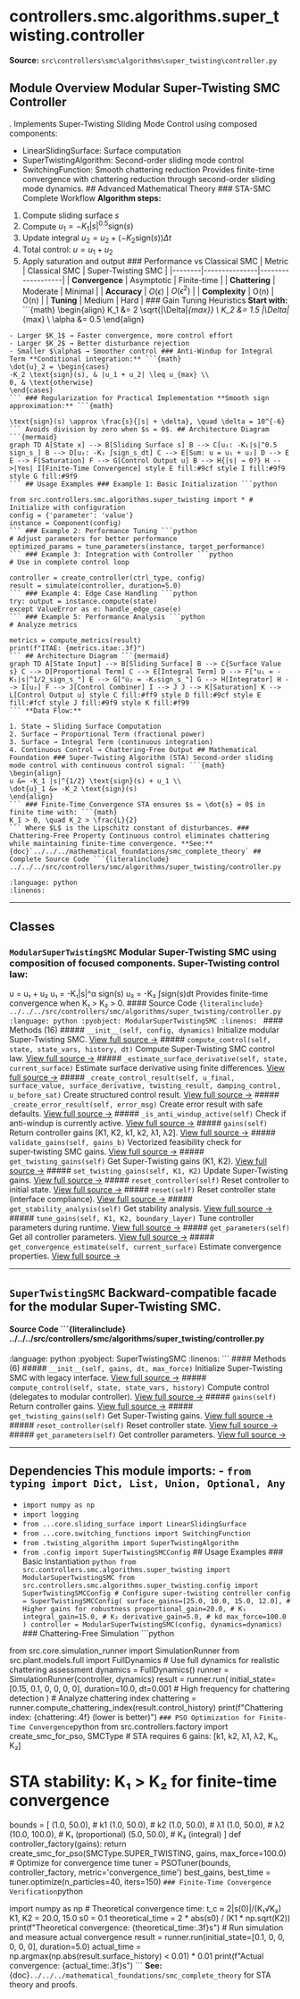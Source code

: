 # controllers.smc.algorithms.super_twisting.controller

**Source:** `src\controllers\smc\algorithms\super_twisting\controller.py`

## Module Overview Modular Super-Twisting SMC Controller

. Implements Super-Twisting Sliding Mode Control using composed components:


- LinearSlidingSurface: Surface computation
- SuperTwistingAlgorithm: Second-order sliding mode control
- SwitchingFunction: Smooth chattering reduction Provides finite-time convergence with chattering reduction through
second-order sliding mode dynamics. ## Advanced Mathematical Theory ### STA-SMC Complete Workflow **Algorithm steps:**
1. Compute sliding surface $s$
2. Compute $u_1 = -K_1 |s|^{0.5} \text{sign}(s)$
3. Update integral $u_2 = u_2 + (-K_2 \text{sign}(s)) \Delta t$
4. Total control: $u = u_1 + u_2$
5. Apply saturation and output ### Performance vs Classical SMC | Metric | Classical SMC | Super-Twisting SMC |
|--------|---------------|-------------------|
| **Convergence** | Asymptotic | Finite-time |
| **Chattering** | Moderate | Minimal |
| **Accuracy** | $O(\epsilon)$ | $O(\epsilon^2)$ |
| **Complexity** | O(n) | O(n) |
| **Tuning** | Medium | Hard | ### Gain Tuning Heuristics **Start with:** ```{math}
\begin{align}
K_1 &= 2 \sqrt{|\Delta|_{max}} \\
K_2 &= 1.5 |\Delta|_{max} \\
\alpha &= 0.5
\end{align}
``` **Adjust based on:**
- Larger $K_1$ → Faster convergence, more control effort
- Larger $K_2$ → Better disturbance rejection
- Smaller $\alpha$ → Smoother control ### Anti-Windup for Integral Term **Conditional integration:** ```{math}
\dot{u}_2 = \begin{cases}
-K_2 \text{sign}(s), & |u_1 + u_2| \leq u_{max} \\
0, & \text{otherwise}
\end{cases}
``` ### Regularization for Practical Implementation **Smooth sign approximation:** ```{math}

\text{sign}(s) \approx \frac{s}{|s| + \delta}, \quad \delta = 10^{-6}
``` Avoids division by zero when $s = 0$. ## Architecture Diagram ```{mermaid}
graph TD A[State x] --> B[Sliding Surface s] B --> C[u₁: -K₁|s|^0.5 sign_s_] B --> D[u₂: -K₂ ∫sign_s_dt] C --> E[Sum: u = u₁ + u₂] D --> E E --> F[Saturation] F --> G[Control Output u] B --> H{|s| → 0?} H -->|Yes| I[Finite-Time Convergence] style E fill:#9cf style I fill:#9f9 style G fill:#9f9
``` ## Usage Examples ### Example 1: Basic Initialization ```python

from src.controllers.smc.algorithms.super_twisting import * # Initialize with configuration
config = {'parameter': 'value'}
instance = Component(config)
``` ### Example 2: Performance Tuning ```python
# Adjust parameters for better performance
optimized_params = tune_parameters(instance, target_performance)
``` ### Example 3: Integration with Controller ```python
# Use in complete control loop

controller = create_controller(ctrl_type, config)
result = simulate(controller, duration=5.0)
``` ### Example 4: Edge Case Handling ```python
try: output = instance.compute(state)
except ValueError as e: handle_edge_case(e)
``` ### Example 5: Performance Analysis ```python
# Analyze metrics

metrics = compute_metrics(result)
print(f"ITAE: {metrics.itae:.3f}")
``` ## Architecture Diagram ```{mermaid}
graph TD A[State Input] --> B[Sliding Surface] B --> C{Surface Value s} C --> D[Proportional Term] C --> E[Integral Term] D --> F["u₁ = -K₁|s|^1/2_sign_s_"] E --> G["u̇₂ = -K₂sign_s_"] G --> H[Integrator] H --> I[u₂] F --> J[Control Combiner] I --> J J --> K[Saturation] K --> L[Control Output u] style C fill:#ff9 style D fill:#9cf style E fill:#fcf style J fill:#9f9 style K fill:#f99
``` **Data Flow:**

1. State → Sliding Surface Computation
2. Surface → Proportional Term (fractional power)
3. Surface → Integral Term (continuous integration)
4. Continuous Control → Chattering-Free Output ## Mathematical Foundation ### Super-Twisting Algorithm (STA) Second-order sliding mode control with continuous control signal: ```{math}
\begin{align}
u &= -K_1 |s|^{1/2} \text{sign}(s) + u_1 \\
\dot{u}_1 &= -K_2 \text{sign}(s)
\end{align}
``` ### Finite-Time Convergence STA ensures $s = \dot{s} = 0$ in finite time with: ```{math}
K_1 > 0, \quad K_2 > \frac{L}{2}
``` Where $L$ is the Lipschitz constant of disturbances. ### Chattering-Free Property Continuous control eliminates chattering while maintaining finite-time convergence. **See:** {doc}`../../../mathematical_foundations/smc_complete_theory` ## Complete Source Code ```{literalinclude} ../../../src/controllers/smc/algorithms/super_twisting/controller.py

:language: python
:linenos:
```

---

## Classes

### `ModularSuperTwistingSMC` Modular Super-Twisting SMC using composition of focused components. Super-Twisting control law:
u = u₁ + u₂
u₁ = -K₁|s|^α sign(s)
u₂ = -K₂ ∫sign(s)dt Provides finite-time convergence when K₁ > K₂ > 0. #### Source Code ```{literalinclude} ../../../src/controllers/smc/algorithms/super_twisting/controller.py
:language: python
:pyobject: ModularSuperTwistingSMC
:linenos:
``` #### Methods (16) ##### `__init__(self, config, dynamics)` Initialize modular Super-Twisting SMC. [View full source →](#method-modularsupertwistingsmc-__init__) ##### `compute_control(self, state, state_vars, history, dt)` Compute Super-Twisting SMC control law. [View full source →](#method-modularsupertwistingsmc-compute_control) ##### `_estimate_surface_derivative(self, state, current_surface)` Estimate surface derivative using finite differences. [View full source →](#method-modularsupertwistingsmc-_estimate_surface_derivative) ##### `_create_control_result(self, u_final, surface_value, surface_derivative, twisting_result, damping_control, u_before_sat)` Create structured control result. [View full source →](#method-modularsupertwistingsmc-_create_control_result) ##### `_create_error_result(self, error_msg)` Create error result with safe defaults. [View full source →](#method-modularsupertwistingsmc-_create_error_result) ##### `_is_anti_windup_active(self)` Check if anti-windup is currently active. [View full source →](#method-modularsupertwistingsmc-_is_anti_windup_active) ##### `gains(self)` Return controller gains [K1, K2, k1, k2, λ1, λ2]. [View full source →](#method-modularsupertwistingsmc-gains) ##### `validate_gains(self, gains_b)` Vectorized feasibility check for super‑twisting SMC gains. [View full source →](#method-modularsupertwistingsmc-validate_gains) ##### `get_twisting_gains(self)` Get Super-Twisting gains (K1, K2). [View full source →](#method-modularsupertwistingsmc-get_twisting_gains) ##### `set_twisting_gains(self, K1, K2)` Update Super-Twisting gains. [View full source →](#method-modularsupertwistingsmc-set_twisting_gains) ##### `reset_controller(self)` Reset controller to initial state. [View full source →](#method-modularsupertwistingsmc-reset_controller) ##### `reset(self)` Reset controller state (interface compliance). [View full source →](#method-modularsupertwistingsmc-reset) ##### `get_stability_analysis(self)` Get stability analysis. [View full source →](#method-modularsupertwistingsmc-get_stability_analysis) ##### `tune_gains(self, K1, K2, boundary_layer)` Tune controller parameters during runtime. [View full source →](#method-modularsupertwistingsmc-tune_gains) ##### `get_parameters(self)` Get all controller parameters. [View full source →](#method-modularsupertwistingsmc-get_parameters) ##### `get_convergence_estimate(self, current_surface)` Estimate convergence properties. [View full source →](#method-modularsupertwistingsmc-get_convergence_estimate)

---

## `SuperTwistingSMC` Backward-compatible facade for the modular Super-Twisting SMC.

#### Source Code ```{literalinclude} ../../../src/controllers/smc/algorithms/super_twisting/controller.py

:language: python
:pyobject: SuperTwistingSMC
:linenos:
``` #### Methods (6) ##### `__init__(self, gains, dt, max_force)` Initialize Super-Twisting SMC with legacy interface. [View full source →](#method-supertwistingsmc-__init__) ##### `compute_control(self, state, state_vars, history)` Compute control (delegates to modular controller). [View full source →](#method-supertwistingsmc-compute_control) ##### `gains(self)` Return controller gains. [View full source →](#method-supertwistingsmc-gains) ##### `get_twisting_gains(self)` Get Super-Twisting gains. [View full source →](#method-supertwistingsmc-get_twisting_gains) ##### `reset_controller(self)` Reset controller state. [View full source →](#method-supertwistingsmc-reset_controller) ##### `get_parameters(self)` Get controller parameters. [View full source →](#method-supertwistingsmc-get_parameters)

---

## Dependencies This module imports: - `from typing import Dict, List, Union, Optional, Any`
- `import numpy as np`
- `import logging`
- `from ...core.sliding_surface import LinearSlidingSurface`
- `from ...core.switching_functions import SwitchingFunction`
- `from .twisting_algorithm import SuperTwistingAlgorithm`
- `from .config import SuperTwistingSMCConfig` ## Usage Examples ### Basic Instantiation ```python
from src.controllers.smc.algorithms.super_twisting import ModularSuperTwistingSMC
from src.controllers.smc.algorithms.super_twisting.config import SuperTwistingSMCConfig # Configure super-twisting controller
config = SuperTwistingSMCConfig( surface_gains=[25.0, 10.0, 15.0, 12.0], # Higher gains for robustness proportional_gain=20.0, # K₁ integral_gain=15.0, # K₂ derivative_gain=5.0, # kd max_force=100.0
) controller = ModularSuperTwistingSMC(config, dynamics=dynamics)
``` ### Chattering-Free Simulation ```python

from src.core.simulation_runner import SimulationRunner
from src.plant.models.full import FullDynamics # Use full dynamics for realistic chattering assessment
dynamics = FullDynamics()
runner = SimulationRunner(controller, dynamics) result = runner.run( initial_state=[0.15, 0.1, 0, 0, 0, 0], duration=10.0, dt=0.001 # High frequency for chattering detection
) # Analyze chattering index
chattering = runner.compute_chattering_index(result.control_history)
print(f"Chattering index: {chattering:.4f} (lower is better)")
``` ### PSO Optimization for Finite-Time Convergence ```python
from src.controllers.factory import create_smc_for_pso, SMCType # STA requires 6 gains: [k1, k2, λ1, λ2, K₁, K₂]
# STA stability: K₁ > K₂ for finite-time convergence
bounds = [ (1.0, 50.0), # k1 (1.0, 50.0), # k2 (1.0, 50.0), # λ1 (1.0, 50.0), # λ2 (10.0, 100.0), # K₁ (proportional) (5.0, 50.0), # K₂ (integral)
] def controller_factory(gains): return create_smc_for_pso(SMCType.SUPER_TWISTING, gains, max_force=100.0) # Optimize for convergence time
tuner = PSOTuner(bounds, controller_factory, metric='convergence_time')
best_gains, best_time = tuner.optimize(n_particles=40, iters=150)
``` ### Finite-Time Convergence Verification ```python

import numpy as np # Theoretical convergence time: t_c ≈ 2|s(0)|/(K₁√K₂)
K1, K2 = 20.0, 15.0
s0 = 0.1 theoretical_time = 2 * abs(s0) / (K1 * np.sqrt(K2))
print(f"Theoretical convergence: {theoretical_time:.3f}s") # Run simulation and measure actual convergence
result = runner.run(initial_state=[0.1, 0, 0, 0, 0, 0], duration=5.0)
actual_time = np.argmax(np.abs(result.surface_history) < 0.01) * 0.01
print(f"Actual convergence: {actual_time:.3f}s")
``` **See:** {doc}`../../../mathematical_foundations/smc_complete_theory` for STA theory and proofs. 
